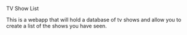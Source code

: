 TV Show List

This is a webapp that will hold a database of tv shows and allow you to create a list of the shows you have seen.

